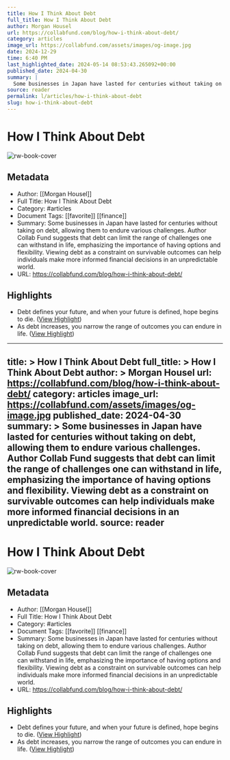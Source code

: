 ```yaml
---
title: How I Think About Debt
full_title: How I Think About Debt
author: Morgan Housel
url: https://collabfund.com/blog/how-i-think-about-debt/
category: articles
image_url: https://collabfund.com/assets/images/og-image.jpg
date: 2024-12-29
time: 6:40 PM
last_highlighted_date: 2024-05-14 08:53:43.265092+00:00
published_date: 2024-04-30
summary: |
  Some businesses in Japan have lasted for centuries without taking on debt, allowing them to endure various challenges. Author Collab Fund suggests that debt can limit the range of challenges one can withstand in life, emphasizing the importance of having options and flexibility. Viewing debt as a constraint on survivable outcomes can help individuals make more informed financial decisions in an unpredictable world.
source: reader
permalink: l/articles/how-i-think-about-debt
slug: how-i-think-about-debt
---
```

# How I Think About Debt

![rw-book-cover](https://collabfund.com/assets/images/og-image.jpg)

## Metadata
- Author: [[Morgan Housel]]
- Full Title: How I Think About Debt
- Category: #articles
- Document Tags: [[favorite]] [[finance]] 
- Summary: Some businesses in Japan have lasted for centuries without taking on debt, allowing them to endure various challenges. Author Collab Fund suggests that debt can limit the range of challenges one can withstand in life, emphasizing the importance of having options and flexibility. Viewing debt as a constraint on survivable outcomes can help individuals make more informed financial decisions in an unpredictable world.
- URL: https://collabfund.com/blog/how-i-think-about-debt/

## Highlights
- Debt defines your future, and when your future is defined, hope begins to die. ([View Highlight](https://read.readwise.io/read/01hxv4wxhr441kj484gbyjq0mk))
- As debt increases, you narrow the range of outcomes you can endure in life. ([View Highlight](https://read.readwise.io/read/01hxv4xf8k9ejmb9ey687cq3dj))


---
title: >
  How I Think About Debt
full_title: >
  How I Think About Debt
author: >
  Morgan Housel
url: https://collabfund.com/blog/how-i-think-about-debt/
category: articles
image_url: https://collabfund.com/assets/images/og-image.jpg
published_date: 2024-04-30
summary: >
  Some businesses in Japan have lasted for centuries without taking on debt, allowing them to endure various challenges. Author Collab Fund suggests that debt can limit the range of challenges one can withstand in life, emphasizing the importance of having options and flexibility. Viewing debt as a constraint on survivable outcomes can help individuals make more informed financial decisions in an unpredictable world.
source: reader
---
# How I Think About Debt

![rw-book-cover](https://collabfund.com/assets/images/og-image.jpg)

## Metadata
- Author: [[Morgan Housel]]
- Full Title: How I Think About Debt
- Category: #articles
- Document Tags: [[favorite]] [[finance]] 
- Summary: Some businesses in Japan have lasted for centuries without taking on debt, allowing them to endure various challenges. Author Collab Fund suggests that debt can limit the range of challenges one can withstand in life, emphasizing the importance of having options and flexibility. Viewing debt as a constraint on survivable outcomes can help individuals make more informed financial decisions in an unpredictable world.
- URL: https://collabfund.com/blog/how-i-think-about-debt/

## Highlights
- Debt defines your future, and when your future is defined, hope begins to die. ([View Highlight](https://read.readwise.io/read/01hxv4wxhr441kj484gbyjq0mk))
- As debt increases, you narrow the range of outcomes you can endure in life. ([View Highlight](https://read.readwise.io/read/01hxv4xf8k9ejmb9ey687cq3dj))


